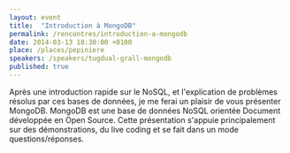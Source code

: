 ```yaml
---
layout: event
title:  "Introduction à MongoDB"
permalink: /rencontres/introduction-a-mongodb
date: 2014-03-13 18:30:00 +0100
place: /places/pepiniere
speakers: /speakers/tugdual-grall-mongodb
published: true
---
```


Après une introduction rapide sur le NoSQL, et l'explication de problèmes résolus par ces bases de données, je me ferai un plaisir de vous présenter MongoDB. MongoDB est une base de données NoSQL orientée Document développée en Open Source. Cette présentation s'appuie principalement sur des démonstrations, du live coding et se fait dans un mode questions/réponses.
